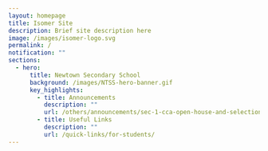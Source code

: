 ```yaml
---
layout: homepage
title: Isomer Site
description: Brief site description here
image: /images/isomer-logo.svg
permalink: /
notification: ""
sections:
  - hero:
      title: Newtown Secondary School
      background: /images/NTSS-hero-banner.gif
      key_highlights:
        - title: Announcements
          description: ""
          url: /others/announcements/sec-1-cca-open-house-and-selection-2023/
        - title: Useful Links
          description: ""
          url: /quick-links/for-students/
---
```

